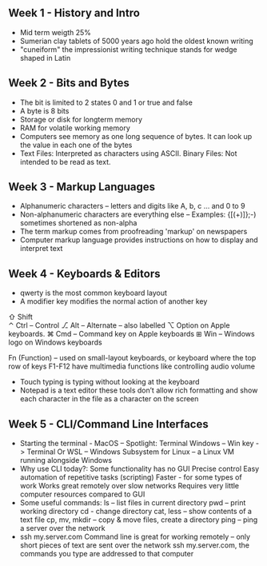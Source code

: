 ## Week 1 - History and Intro
- Mid term weigth 25%
- Sumerian clay tablets of 5000 years ago hold the oldest known writing
- "cuneiform" the impressionist writing technique stands for wedge shaped in Latin

## Week 2 - Bits and Bytes
- The bit is limited to 2 states 0 and 1 or true and false
- A byte is 8 bits
- Storage or disk for longterm memory
- RAM for volatile working memory
- Computers see memory as one long sequence of bytes. It can look up the value in each one of the bytes
- Text Files: Interpreted as characters using ASCII.
Binary Files: Not intended to be read as text.

## Week 3 - Markup Languages 
- Alphanumeric characters – letters and digits
like A, b, c … and 0 to 9
- Non-alphanumeric characters are everything else – Examples: {[(+)]};-) 
sometimes shortened as non-alpha
- The term markup comes from proofreading 'markup' on newspapers
- Computer markup language provides instructions on how to display and interpret text

## Week 4 - Keyboards & Editors 
- qwerty is the most common keyboard layout
- A modifier key modifies the normal action of another key

⇧ Shift  
⌃ Ctrl  –  Control
⎇ Alt  –  Alternate – also labelled ⌥ Option on Apple keyboards.
⌘ Cmd – Command key on Apple keyboards
⊞ Win  –  Windows logo on Windows keyboards

Fn (Function) – used on small-layout keyboards, or keyboard where the top row of keys F1-F12 have multimedia functions like controlling audio volume
- Touch typing is typing without looking at the keyboard
- Notepad is a text editor these tools don’t allow rich formatting and show each character in the file as a character on the screen

## Week 5 - CLI/Command Line Interfaces 
- Starting the terminal - MacOS – Spotlight: Terminal
Windows – Win key -> Terminal
Or WSL – Windows Subsystem for Linux – a Linux VM running alongside Windows
- Why use CLI today?: Some functionality has no GUI
Precise control
Easy automation of repetitive tasks (scripting)
Faster - for some types of work
Works great remotely over slow networks
Requires very little computer resources compared to GUI
- Some useful commands: ls – list files in current directory
pwd – print working directory
cd - change directory
cat, less – show contents of a text file
cp, mv, mkdir – copy & move files, create a directory
ping – ping a server over the network
- ssh my.server.com
Command line is great for working remotely – only short pieces of text are sent over the network 
ssh my.server.com, the commands you type are addressed to that computer







